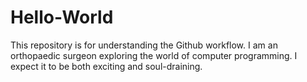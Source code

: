 # Hello-World
This repository is for understanding the Github workflow.
I am an orthopaedic surgeon exploring the world of computer programming. I expect it to be both exciting and soul-draining.
